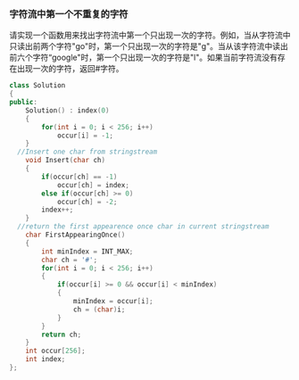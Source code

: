 ### 字符流中第一个不重复的字符

请实现一个函数用来找出字符流中第一个只出现一次的字符。例如，当从字符流中只读出前两个字符"go"时，第一个只出现一次的字符是"g"。当从该字符流中读出前六个字符“google"时，第一个只出现一次的字符是"l"。如果当前字符流没有存在出现一次的字符，返回#字符。

```cpp
class Solution
{
public:
    Solution() : index(0)
    {
        for(int i = 0; i < 256; i++)
            occur[i] = -1;
    }
  //Insert one char from stringstream
    void Insert(char ch)
    {
        if(occur[ch] == -1)
            occur[ch] = index;
        else if(occur[ch] >= 0)
            occur[ch] = -2;
        index++;
    }
  //return the first appearence once char in current stringstream
    char FirstAppearingOnce()
    {
        int minIndex = INT_MAX;
        char ch = '#';
        for(int i = 0; i < 256; i++)
        {
            if(occur[i] >= 0 && occur[i] < minIndex)
            {
                minIndex = occur[i];
                ch = (char)i;
            }
        }
        return ch;
    }
    int occur[256];
    int index;
};
```